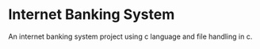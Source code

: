 # Internet Banking System

An internet banking system project using c language and file handling in c. 
